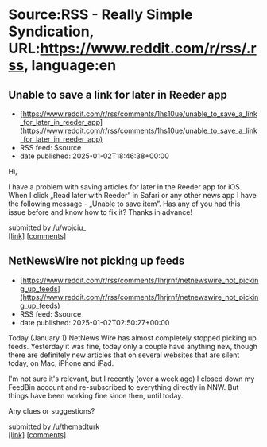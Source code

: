 # Source:RSS - Really Simple Syndication, URL:https://www.reddit.com/r/rss/.rss, language:en

## Unable to save a link for later in Reeder app
 - [https://www.reddit.com/r/rss/comments/1hs10ue/unable_to_save_a_link_for_later_in_reeder_app](https://www.reddit.com/r/rss/comments/1hs10ue/unable_to_save_a_link_for_later_in_reeder_app)
 - RSS feed: $source
 - date published: 2025-01-02T18:46:38+00:00

<!-- SC_OFF --><div class="md"><p>Hi, </p> <p>I have a problem with saving articles for later in the Reeder app for iOS. When I click „Read later with Reeder” in Safari or any other news app I have the following message - „Unable to save item”. Has any of you had this issue before and know how to fix it? Thanks in advance! </p> </div><!-- SC_ON --> &#32; submitted by &#32; <a href="https://www.reddit.com/user/wojciu_"> /u/wojciu_ </a> <br/> <span><a href="https://www.reddit.com/r/rss/comments/1hs10ue/unable_to_save_a_link_for_later_in_reeder_app/">[link]</a></span> &#32; <span><a href="https://www.reddit.com/r/rss/comments/1hs10ue/unable_to_save_a_link_for_later_in_reeder_app/">[comments]</a></span>

## NetNewsWire not picking up feeds
 - [https://www.reddit.com/r/rss/comments/1hrjrnf/netnewswire_not_picking_up_feeds](https://www.reddit.com/r/rss/comments/1hrjrnf/netnewswire_not_picking_up_feeds)
 - RSS feed: $source
 - date published: 2025-01-02T02:50:27+00:00

<!-- SC_OFF --><div class="md"><p>Today (January 1) NetNews Wire has almost completely stopped picking up feeds. Yesterday it was fine, today only a couple have anything new, though there are definitely new articles that on several websites that are silent today, on Mac, iPhone and iPad.</p> <p>I&#39;m not sure it&#39;s relevant, but I recently (over a week ago) I closed down my FeedBin account and re-subscribed to everything directly in NNW. But things have been working fine since then, until today.</p> <p>Any clues or suggestions?</p> </div><!-- SC_ON --> &#32; submitted by &#32; <a href="https://www.reddit.com/user/themadturk"> /u/themadturk </a> <br/> <span><a href="https://www.reddit.com/r/rss/comments/1hrjrnf/netnewswire_not_picking_up_feeds/">[link]</a></span> &#32; <span><a href="https://www.reddit.com/r/rss/comments/1hrjrnf/netnewswire_not_picking_up_feeds/">[comments]</a></span>

